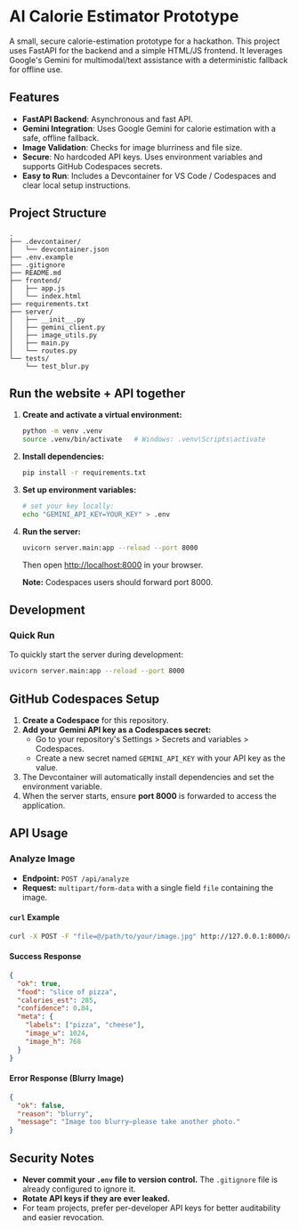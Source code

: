 # AI Calorie Estimator Prototype

A small, secure calorie-estimation prototype for a hackathon. This project uses FastAPI for the backend and a simple HTML/JS frontend. It leverages Google's Gemini for multimodal/text assistance with a deterministic fallback for offline use.

## Features

- **FastAPI Backend**: Asynchronous and fast API.
- **Gemini Integration**: Uses Google Gemini for calorie estimation with a safe, offline fallback.
- **Image Validation**: Checks for image blurriness and file size.
- **Secure**: No hardcoded API keys. Uses environment variables and supports GitHub Codespaces secrets.
- **Easy to Run**: Includes a Devcontainer for VS Code / Codespaces and clear local setup instructions.

## Project Structure

```
.
├── .devcontainer/
│   └── devcontainer.json
├── .env.example
├── .gitignore
├── README.md
├── frontend/
│   ├── app.js
│   └── index.html
├── requirements.txt
├── server/
│   ├── __init__.py
│   ├── gemini_client.py
│   ├── image_utils.py
│   ├── main.py
│   └── routes.py
└── tests/
    └── test_blur.py
```

## Run the website + API together

1.  **Create and activate a virtual environment:**
    ```bash
    python -m venv .venv
    source .venv/bin/activate   # Windows: .venv\Scripts\activate
    ```

2.  **Install dependencies:**
    ```bash
    pip install -r requirements.txt
    ```

3.  **Set up environment variables:**
    ```bash
    # set your key locally:
    echo "GEMINI_API_KEY=YOUR_KEY" > .env
    ```

4.  **Run the server:**
    ```bash
    uvicorn server.main:app --reload --port 8000
    ```
    Then open [http://localhost:8000](http://localhost:8000) in your browser.
    
    **Note:** Codespaces users should forward port 8000.

## Development

### Quick Run

To quickly start the server during development:

```bash
uvicorn server.main:app --reload --port 8000
```

## GitHub Codespaces Setup

1.  **Create a Codespace** for this repository.
2.  **Add your Gemini API key as a Codespaces secret:**
    - Go to your repository's Settings > Secrets and variables > Codespaces.
    - Create a new secret named `GEMINI_API_KEY` with your API key as the value.
3.  The Devcontainer will automatically install dependencies and set the environment variable.
4.  When the server starts, ensure **port 8000** is forwarded to access the application.

## API Usage

### Analyze Image

-   **Endpoint:** `POST /api/analyze`
-   **Request:** `multipart/form-data` with a single field `file` containing the image.

#### `curl` Example

```bash
curl -X POST -F "file=@/path/to/your/image.jpg" http://127.0.0.1:8000/api/analyze
```

#### Success Response

```json
{
  "ok": true,
  "food": "slice of pizza",
  "calories_est": 285,
  "confidence": 0.84,
  "meta": {
    "labels": ["pizza", "cheese"],
    "image_w": 1024,
    "image_h": 768
  }
}
```

#### Error Response (Blurry Image)

```json
{
  "ok": false,
  "reason": "blurry",
  "message": "Image too blurry—please take another photo."
}
```

## Security Notes

-   **Never commit your `.env` file to version control.** The `.gitignore` file is already configured to ignore it.
-   **Rotate API keys if they are ever leaked.**
-   For team projects, prefer per-developer API keys for better auditability and easier revocation.
